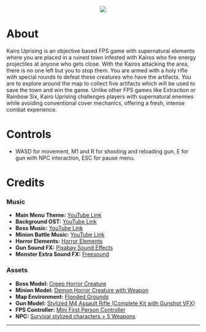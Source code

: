 
<p align="center"><img src=https://github.com/user-attachments/assets/f5c3dfba-71bb-40bb-9348-0483f6c9362b></p>


# About
Kairo Uprising is an objective based FPS game with supernatural elements where you are placed in a ruined town
infested with Kairos who fire energy projectiles at anyone who gets close. With the Kairos attacking the area, 
there is no one left but you to stop them. You are armed with a holy rifle with special rounds to defeat these 
creatures who have the artifacts. You are to explore around the map to collect five artifacts which will be 
used to save the town and win the game. Unlike other FPS games like Extraction or Rainbow Six, Kairo Uprising 
challenges players with supernatural enemies while avoiding conventional cover mechanics, offering a fresh, 
intense combat experience.

# Controls
- WASD for movement, M1 and R for shooting and reloading gun, E for gun with NPC interaction, ESC for pause menu.


# Credits

### Music
- **Main Menu Theme:** [YouTube Link](https://www.youtube.com/watch?v=7DJcWzzDAP4)
- **Background OST:** [YouTube Link](https://www.youtube.com/watch?v=oO0DvpIWhd0)
- **Boss Music:** [YouTube Link](https://youtube.com/watch?v=rJPE0pkHBUk)
- **Minion Battle Music:** [YouTube Link](https://youtube.com/watch?v=KsZAnfR4ON4)
- **Horror Elements:** [Horror Elements](https://assetstore.unity.com/packages/audio/sound-fx/horror-elements-112021)
- **Gun Sound FX:** [Pixabay Sound Effects](https://pixabay.com/sound-effects/)
- **Monster Extra Sound FX:** [Freesound](https://freesound.org/people/jasonLON/sounds/125405/)
  
### Assets
- **Boss Model:** [Creep Horror Creature](https://assetstore.unity.com/packages/3d/characters/creatures/creep-horror-creature-244853)
- **Minion Model:** [Demon Horror Creature with Weapon](https://assetstore.unity.com/packages/3d/characters/creatures/demon-horror-creature-with-weapon-247792)
- **Map Environment:** [Flooded Grounds](https://assetstore.unity.com/packages/3d/environments/flooded-grounds-48529)
- **Gun Model:** [Stylized M4 Assault Rifle (Complete Kit with Gunshot VFX)](https://assetstore.unity.com/packages/3d/props/guns/stylized-m4-assault-rifle-with-scope-complete-kit-with-gunshot-v-178197)
- **FPS Controller:** [Mini First Person Controller](https://assetstore.unity.com/packages/tools/input-management/mini-first-person-controller-174710)
- **NPC:** [Survival stylized characters + 5 Weapons](https://assetstore.unity.com/packages/3d/characters/survival-stylized-characters-5-weapons-115559)
---
